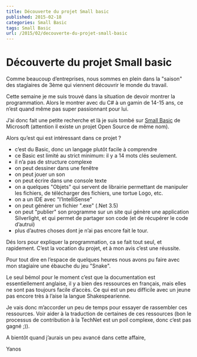 ```yaml
---
title: Découverte du projet Small basic
published: 2015-02-18
categories: Small Basic
tags: Small Basic
url: /2015/02/decouverte-du-projet-small-basic
---
```


# Découverte du projet Small basic

Comme beaucoup d’entreprises, nous sommes en plein dans la "saison" des stagiaires de 3ème qui viennent découvrir le monde du travail.

Cette semaine je me suis trouvé dans la situation de devoir montrer la programmation. Alors le montrer avec du C# à un gamin de 14-15 ans, ce n’est quand même pas super passionnant pour lui.

J’ai donc fait une petite recherche et là je suis tombé sur [Small Basic](http://smallbasic.com/) de Microsoft (attention il existe un projet Open Source de même nom).

Alors qu’est qui est intéressant dans ce projet ?

- c’est du Basic, donc un langage plutôt facile à comprendre
- ce Basic est limité au strict minimum: il y a 14 mots clés seulement.
- il n’a pas de structure complexe
- on peut dessiner dans une fenêtre
- on peut jouer un son
- on peut écrire dans une console texte
- on a quelques "Objets" qui servent de librairie permettant de manipuler les fichiers, de télécharger des fichiers, une tortue Logo, etc.
- on a un IDE avec "l’IntelliSense"
- on peut générer un fichier ".exe" (.Net 3.5)
- on peut "publier" son programme sur un site qui génère une application Silverlight, et qui permet de partager son code (et de récupérer le code d’autrui)
- plus d’autres choses dont je n’ai pas encore fait le tour.

Dés lors pour expliquer la programmation, ca se fait tout seul, et rapidement. C’est la vocation du projet, et à mon avis c’est une réussite.

Pour tout dire en l’espace de quelques heures nous avons pu faire avec mon stagiaire une ébauche du jeu "Snake".

Le seul bémol pour le moment c’est que la documentation est essentiellement anglaise, il y a bien des ressources en français, mais elles ne sont pas toujours facile d’accès. Ce qui est un peu difficile avec un jeune pas encore très à l’aise la langue Shakespearienne.

Je vais donc m’accorder un peu de temps pour essayer de rassembler ces ressources. Voir aider à la traduction de certaines de ces ressources (bon le processus de contribution à la TechNet est un poil complexe, donc c’est pas gagné ;)).

A bientôt quand j’aurais un peu avancé dans cette affaire,

Yanos
